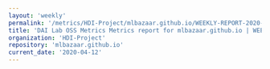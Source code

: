 ```yaml
---
layout: 'weekly'
permalink: '/metrics/HDI-Project/mlbazaar.github.io/WEEKLY-REPORT-2020-04-12'
title: 'DAI Lab OSS Metrics Metrics report for mlbazaar.github.io | WEEKLY-REPORT-2020-04-12'
organization: 'HDI-Project'
repository: 'mlbazaar.github.io'
current_date: '2020-04-12'
---
```

